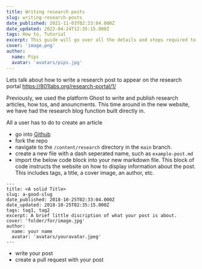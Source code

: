 ```yaml
---
title: Writing research posts
slug: writing-research-posts
date_published: 2021-11-03T02:33:04.000Z
date_updated: 2022-04-24T12:35:15.000Z
tags: How to, Tutorial
excerpt: This guide will go over all the details and steps required to post a research article.
cover: 'image.png'
author:
  name: Pips
  avatar: 'avatars/pips.jpg'
---
```


Lets talk about how to write a research post to appear on the research portal https://801labs.org/research-portal/1/

Previously, we used the platform Ghost to write and publish research articles, how tos, and anouncments. This time around in the new website, we have had the research blog function built directly in. 

All a user has to do to create an article
* go into [Github](https://github.com/801labs/801labs.org)
* fork the repo
* navigate to the `/content/research` directory in the `main` branch.
* create a new file with a dash seperated name, such as `example-post.md`
* import the below code block into your new markdown file. This block of code instructs the website on how to display information about the post. This includes tags, a title, a cover image, an author, etc.


```
---
title: <A solid Title>
slug: a-good-slug
date_published: 2018-10-25T02:33:04.000Z
date_updated: 2018-10-25T02:35:15.000Z
tags: tag1, tag2
excerpt: A brief little discription of what your post is about.
cover: 'folder/for/image.jpg'
author:
  name: your name
  avatar: 'avatars/youravatar.jpeg'
---
```

* write your post
* create a pull request with your post
